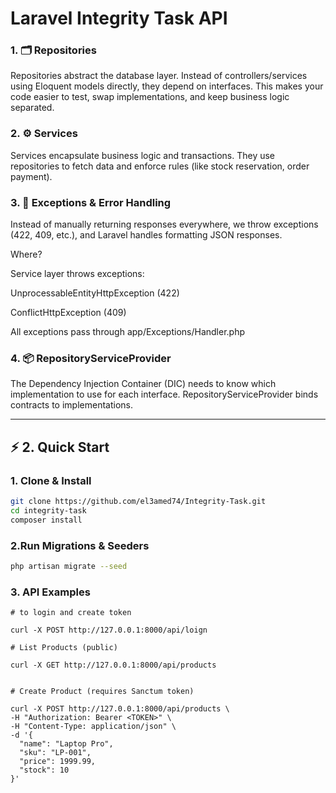 # Laravel Integrity Task API

### 1. 🗂 Repositories

 Repositories abstract the database layer. Instead of controllers/services using Eloquent models directly, they depend on interfaces. This makes your code easier to test, swap implementations, and keep business logic separated.

### 2. ⚙️ Services

 Services encapsulate business logic and transactions. They use repositories to fetch data and enforce rules (like stock reservation, order payment).

 ### 3. 🚨 Exceptions & Error Handling

Instead of manually returning responses everywhere, we throw exceptions (422, 409, etc.), and Laravel handles formatting JSON responses.

Where?

Service layer throws exceptions:

UnprocessableEntityHttpException (422)

ConflictHttpException (409)

All exceptions pass through app/Exceptions/Handler.php

### 4. 📦 RepositoryServiceProvider

The Dependency Injection Container (DIC) needs to know which implementation to use for each interface.
RepositoryServiceProvider binds contracts to implementations.


------------------------------------------------------------------------

## ⚡ 2. Quick Start

### 1. Clone & Install
```bash
git clone https://github.com/el3amed74/Integrity-Task.git
cd integrity-task
composer install
```
### 2.Run Migrations & Seeders
```bash
php artisan migrate --seed
```
### 3. API Examples
```
# to login and create token

curl -X POST http://127.0.0.1:8000/api/loign

# List Products (public)

curl -X GET http://127.0.0.1:8000/api/products


# Create Product (requires Sanctum token)

curl -X POST http://127.0.0.1:8000/api/products \
-H "Authorization: Bearer <TOKEN>" \
-H "Content-Type: application/json" \
-d '{
  "name": "Laptop Pro",
  "sku": "LP-001",
  "price": 1999.99,
  "stock": 10
}'


